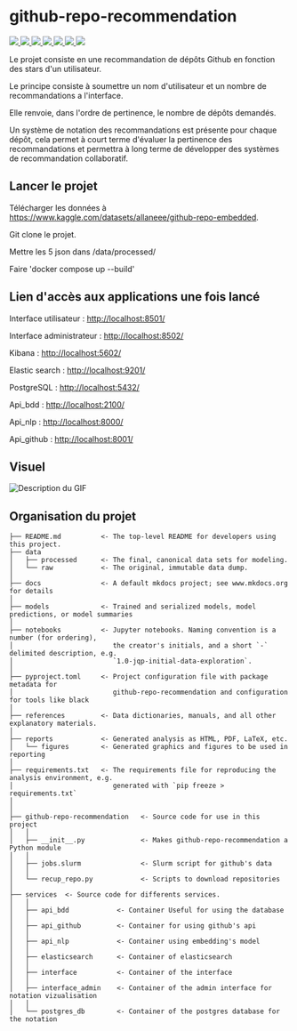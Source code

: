 # github-repo-recommendation

<a target="_blank" href="https://cookiecutter-data-science.drivendata.org/">
    <img src="https://img.shields.io/badge/CCDS-Project%20template-328F97?logo=cookiecutter" />
</a>

<a target="_blank" href="https://fastapi.tiangolo.com/">
    <img src="https://img.shields.io/badge/FastAPI-Framework-009688?logo=fastapi" />
</a>

<a target="_blank" href="https://www.elastic.co/kibana/">
    <img src="https://img.shields.io/badge/Kibana-Visualization-005571?logo=kibana" />
</a>

<a target="_blank" href="https://www.elastic.co/elasticsearch/">
    <img src="https://img.shields.io/badge/Elasticsearch-Search%20Engine-005571?logo=elasticsearch" />
</a>

<a target="_blank" href="https://streamlit.io/">
    <img src="https://img.shields.io/badge/Streamlit-Web%20App-FF4B4B?logo=streamlit" />
</a>

<a target="_blank" href="https://docs.github.com/en/rest">
    <img src="https://img.shields.io/badge/GitHub%20API-REST%20Interface-181717?logo=github" />
</a>

<a target="_blank" href="https://spacy.io/">
    <img src="https://img.shields.io/badge/spaCy-NLP%20Library-09A3D5?logo=spacy" />
</a>

Le projet consiste en une recommandation de dépôts Github en fonction des stars d'un utilisateur.

Le principe consiste à soumettre un nom d'utilisateur et un nombre de recommandations a l'interface.

Elle renvoie, dans l'ordre de pertinence, le nombre de dépôts demandés.

Un système de notation des recommandations est présente pour chaque dépôt, cela permet à court terme d'évaluer la pertinence des recommandations et permettra à long terme de développer des systèmes de recommandation collaboratif.

## Lancer le projet

Télécharger les données à https://www.kaggle.com/datasets/allaneee/github-repo-embedded.

Git clone le projet.

Mettre les 5 json dans /data/processed/

Faire 'docker compose up --build'

## Lien d'accès aux applications une fois lancé

Interface utilisateur : [http://localhost:8501/](http://localhost:8501/)

Interface administrateur : [http://localhost:8502/](http://localhost:8502/)

Kibana : [http://localhost:5602/](http://localhost:5602/)

Elastic search : [http://localhost:9201/](http://localhost:9201/)

PostgreSQL : [http://localhost:5432/](http://localhost:5432/)

Api_bdd : [http://localhost:2100/](http://localhost:2100/)

Api_nlp : [http://localhost:8000/](http://localhost:8000/)

Api_github : [http://localhost:8001/](http://localhost:8001/)

## Visuel

![Description du GIF](docs/Sini.gif)

## Organisation du projet

```
├── README.md          <- The top-level README for developers using this project.
├── data
│   ├── processed      <- The final, canonical data sets for modeling.
│   └── raw            <- The original, immutable data dump.
│
├── docs               <- A default mkdocs project; see www.mkdocs.org for details
│
├── models             <- Trained and serialized models, model predictions, or model summaries
│
├── notebooks          <- Jupyter notebooks. Naming convention is a number (for ordering),
│                         the creator's initials, and a short `-` delimited description, e.g.
│                         `1.0-jqp-initial-data-exploration`.
│
├── pyproject.toml     <- Project configuration file with package metadata for 
│                         github-repo-recommendation and configuration for tools like black
│
├── references         <- Data dictionaries, manuals, and all other explanatory materials.
│
├── reports            <- Generated analysis as HTML, PDF, LaTeX, etc.
│   └── figures        <- Generated graphics and figures to be used in reporting
│
├── requirements.txt   <- The requirements file for reproducing the analysis environment, e.g.
│                         generated with `pip freeze > requirements.txt`
│
│
├── github-repo-recommendation   <- Source code for use in this project
│   │
│   ├── __init__.py              <- Makes github-repo-recommendation a Python module
│   │
│   ├── jobs.slurm               <- Slurm script for github's data
│   │
│   └── recup_repo.py            <- Scripts to download repositories
│
├── services  <- Source code for differents services.
│   │
│   ├── api_bdd            <- Container Useful for using the database
│   │
│   ├── api_github         <- Container for using github's api
│   │
│   ├── api_nlp            <- Container using embedding's model
│   │
│   ├── elasticsearch      <- Container of elasticsearch
│   │
│   ├── interface          <- Container of the interface
│   │
│   ├── interface_admin    <- Container of the admin interface for notation vizualisation
│   │
│   └── postgres_db        <- Container of the postgres database for the notation

